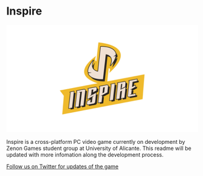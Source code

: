 # Inspire

<img src="Branding/git_photo.jpg" alt="Inspire" title="Inspire" style="max-width:100%;">

Inspire is a cross-platform PC video game currently on development by Zenon Games student group at University of Alicante. This readme will be updated with more infomation along the development process.

<a href="https://twitter.com/ZenonGamesEU">Follow us on Twitter for updates of the game</a>
